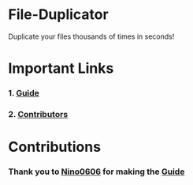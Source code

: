 # File-Duplicator
Duplicate your files thousands of times in seconds!


# Important Links
### 1. [Guide](https://github.com/LuisPavelA/File-Duplicator/blob/main/How%20To%20Use.md)
### 2. [Contributors](https://github.com/LuisPavelA/File-Duplicator/graphs/contributors)

# Contributions
### Thank you to [Nino0606](https://github.com/Nino0606) for making the [Guide](https://github.com/LuisPavelA/File-Duplicator/blob/main/How%20To%20Use.md)
